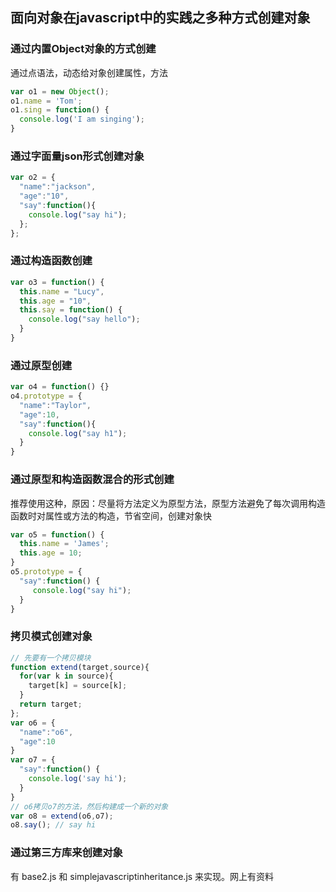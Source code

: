 面向对象在javascript中的实践之多种方式创建对象
---

### 通过内置Object对象的方式创建

通过点语法，动态给对象创建属性，方法

```javascript
var o1 = new Object();
o1.name = 'Tom';
o1.sing = function() {
  console.log('I am singing');
}
```

### 通过字面量json形式创建对象

```javascript
var o2 = {
  "name":"jackson",
  "age":"10",
  "say":function(){
    console.log("say hi");
  };
};
```

### 通过构造函数创建

```javascript
var o3 = function() {
  this.name = "Lucy",
  this.age = "10",
  this.say = function() {
    console.log("say hello");
  }
}
```

### 通过原型创建

```javascript
var o4 = function() {}
o4.prototype = {
  "name":"Taylor",
  "age":10,
  "say":function(){
    console.log("say h1");
  }
}
```

### 通过原型和构造函数混合的形式创建

推荐使用这种，原因：尽量将方法定义为原型方法，原型方法避免了每次调用构造函数时对属性或方法的构造，节省空间，创建对象快

```javascript
var o5 = function() {
  this.name = 'James';
  this.age = 10;
}
o5.prototype = {
  "say":function() {
     console.log("say hi");
  }
}
```

### 拷贝模式创建对象

```javascript
// 先要有一个拷贝模块 
function extend(target,source){
  for(var k in source){
    target[k] = source[k];
  }
  return target;
};
var o6 = {
  "name":"o6",
  "age":10
}
var o7 = {
  "say":function() {
    console.log('say hi');
  }
}
// o6拷贝o7的方法，然后构建成一个新的对象
var o8 = extend(o6,o7);
o8.say(); // say hi
```


### 通过第三方库来创建对象

有 base2.js  和 simplejavascriptinheritance.js 来实现。网上有资料